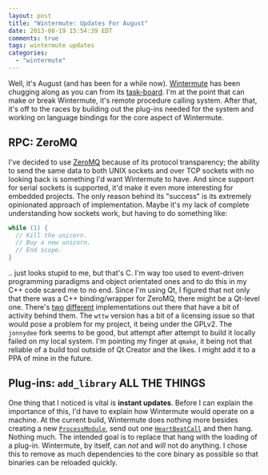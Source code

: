 ```yaml
---
layout: post
title: "Wintermute: Updates For August"
date: 2013-08-19 15:54:39 EDT
comments: true
tags: wintermute updates
categories:
  - "wintermute"
---
```


Well, it's August (and has been for a while now). [Wintermute](http://wintermute.jalcine.me)
has been chugging along as you can from its [task-board](https://waffle.io/jalcine/wintermute).
I'm at the point that can make or break Wintermute, it's remote procedure calling system. After that, it's off to the races by building out the plug-ins needed for the system and working on language bindings for the core aspect of Wintermute.

## RPC: ZeroMQ
I've decided to use [ZeroMQ](http://zeromq.org) because of its protocol transparency; the ability to send the same data to
both UNIX sockets and over TCP sockets with no looking back is something I'd want Wintermute to
have. And since support for serial sockets is supported, it'd make it even more interesting for
embedded projects. The only reason behind its "success" is its extremely opinionated approach of
implementation. Maybe it's my lack of complete understanding how sockets work, but having to do
something like:

```c
while (1) {
  // Kill the unicorn.
  // Buy a new unicorn.
  // End scope.
}
```

.. just looks stupid to me, but that's C. I'm way too used to event-driven programming paradigms and object
orientated ones and to do this in my C++ code scared me to no end. Since I'm using Qt, I figured
that not only that there was a C++ binding/wrapper for ZeroMQ, there might be a Qt-level one.
There's [two](https://github.com/jonnydee/nzmqt) [different](https://github.com/wttw/zeromqt)
implementations out there that have a bit of activity behind them. The `wttw` version has a bit of a
licensing issue so that would pose a problem for my project, it being under the GPLv2. The
`jonnydee` fork seems to be good, but attempt after attempt to build it locally failed on my local
system. I'm pointing my finger at `qmake`, it being not that reliable of a build tool outside of Qt
Creator and the likes. I might add it to a PPA of mine in the future.

## Plug-ins: `add_library` ALL THE THINGS
One thing that I noticed is vital is **instant updates**. Before I can explain
the importance of this, I'd have to explain how Wintermute would operate on a
machine. At the current build, Wintermute does nothing more besides creating a
new [`ProcessModule`](https://github.com/jalcine/wintermute/commit/91703e4a72ac7639dea290713c9be9b2941d1d92#src/Wintermute/Procedure/process_module.hpp),
send out one [`HeartBeatCall`](https://github.com/jalcine/wintermute/commit/79ac9f7a4d35b3189ab2e2cf31c8dc85572c4b75#src/Wintermute/Procedure/heart_beat_call.hpp)
and then hang. Nothing much. The intended goal is to replace that hang with the
loading of a plug-in. Wintermute, by itself, can *not* and *will* not do
anything. I chose this to remove as much dependencies to the core binary as
possible so that binaries can be reloaded quickly.
